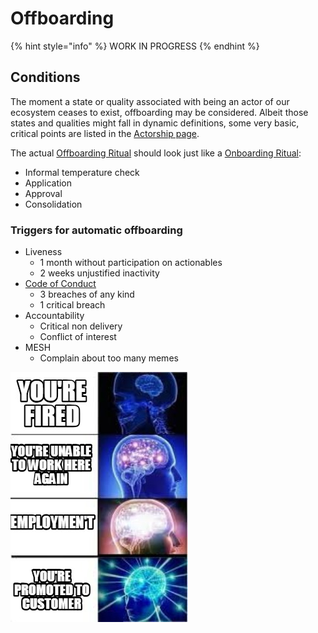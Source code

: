 # Offboarding

{% hint style="info" %}
WORK IN PROGRESS
{% endhint %}

## Conditions

The moment a state or quality associated with being an actor of our ecosystem ceases to exist, offboarding may be considered. Albeit those states and qualities might fall in dynamic definitions, some very basic, critical points are listed in the [Actorship page](./).

The actual [Offboarding Ritual](offboarding.md) should look just like a [Onboarding Ritual](onboarding/):

* Informal temperature check
* Application 
* Approval 
* Consolidation

### Triggers for automatic offboarding

* Liveness
  * 1 month without participation on actionables 
  * 2 weeks unjustified inactivity 
* [Code of Conduct](code-of-conduct.md)
  * 3 breaches of any kind
  * 1 critical breach
* Accountability
  * Critical non delivery 
  * Conflict of interest
* MESH
  * Complain about too many memes

![](../.gitbook/assets/image.png)

